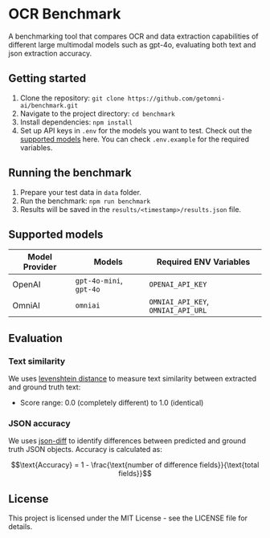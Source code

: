# OCR Benchmark

A benchmarking tool that compares OCR and data extraction capabilities of different large multimodal models such as gpt-4o, evaluating both text and json extraction accuracy.

## Getting started

1. Clone the repository: `git clone https://github.com/getomni-ai/benchmark.git`
2. Navigate to the project directory: `cd benchmark`
3. Install dependencies: `npm install`
4. Set up API keys in `.env` for the models you want to test. Check out the [supported models](#supported-models) here. You can check `.env.example` for the required variables.

## Running the benchmark

1. Prepare your test data in `data` folder.
2. Run the benchmark: `npm run benchmark`
3. Results will be saved in the `results/<timestamp>/results.json` file.

## Supported models

| Model Provider | Models | Required ENV Variables |
|---------------|--------|------------------------|
| OpenAI | `gpt-4o-mini`, `gpt-4o`| `OPENAI_API_KEY` |
| OmniAI | `omniai` | `OMNIAI_API_KEY`, `OMNIAI_API_URL` |

## Evaluation

### Text similarity

We uses [levenshtein distance](https://en.wikipedia.org/wiki/Levenshtein_distance) to measure text similarity between extracted and ground truth text:

- Score range: 0.0 (completely different) to 1.0 (identical)

### JSON accuracy

We uses [json-diff](https://github.com/zgrossbart/jdd) to identify differences between predicted and ground truth JSON objects. Accuracy is calculated as:

```math
\text{Accuracy} = 1 - \frac{\text{number of difference fields}}{\text{total fields}}
```

## License

This project is licensed under the MIT License - see the LICENSE file for details.
